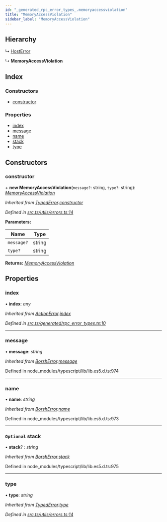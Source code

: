```yaml
---
id: "_generated_rpc_error_types_.memoryaccessviolation"
title: "MemoryAccessViolation"
sidebar_label: "MemoryAccessViolation"
---
```


## Hierarchy

  ↳ [HostError](_generated_rpc_error_types_.hosterror.md)

  ↳ **MemoryAccessViolation**

## Index

### Constructors

* [constructor](_generated_rpc_error_types_.memoryaccessviolation.md#constructor)

### Properties

* [index](_generated_rpc_error_types_.memoryaccessviolation.md#index)
* [message](_generated_rpc_error_types_.memoryaccessviolation.md#message)
* [name](_generated_rpc_error_types_.memoryaccessviolation.md#name)
* [stack](_generated_rpc_error_types_.memoryaccessviolation.md#optional-stack)
* [type](_generated_rpc_error_types_.memoryaccessviolation.md#type)

## Constructors

###  constructor

\+ **new MemoryAccessViolation**(`message?`: string, `type?`: string): *[MemoryAccessViolation](_generated_rpc_error_types_.memoryaccessviolation.md)*

*Inherited from [TypedError](_utils_errors_.typederror.md).[constructor](_utils_errors_.typederror.md#constructor)*

*Defined in [src.ts/utils/errors.ts:14](https://github.com/nearprotocol/nearlib/blob/213b318/src.ts/utils/errors.ts#L14)*

**Parameters:**

Name | Type |
------ | ------ |
`message?` | string |
`type?` | string |

**Returns:** *[MemoryAccessViolation](_generated_rpc_error_types_.memoryaccessviolation.md)*

## Properties

###  index

• **index**: *any*

*Inherited from [ActionError](_generated_rpc_error_types_.actionerror.md).[index](_generated_rpc_error_types_.actionerror.md#index)*

*Defined in [src.ts/generated/rpc_error_types.ts:10](https://github.com/nearprotocol/nearlib/blob/213b318/src.ts/generated/rpc_error_types.ts#L10)*

___

###  message

• **message**: *string*

*Inherited from [BorshError](_utils_serialize_.borsherror.md).[message](_utils_serialize_.borsherror.md#message)*

Defined in node_modules/typescript/lib/lib.es5.d.ts:974

___

###  name

• **name**: *string*

*Inherited from [BorshError](_utils_serialize_.borsherror.md).[name](_utils_serialize_.borsherror.md#name)*

Defined in node_modules/typescript/lib/lib.es5.d.ts:973

___

### `Optional` stack

• **stack**? : *string*

*Inherited from [BorshError](_utils_serialize_.borsherror.md).[stack](_utils_serialize_.borsherror.md#optional-stack)*

Defined in node_modules/typescript/lib/lib.es5.d.ts:975

___

###  type

• **type**: *string*

*Inherited from [TypedError](_utils_errors_.typederror.md).[type](_utils_errors_.typederror.md#type)*

*Defined in [src.ts/utils/errors.ts:14](https://github.com/nearprotocol/nearlib/blob/213b318/src.ts/utils/errors.ts#L14)*
